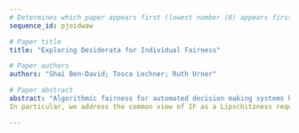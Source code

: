 ```yaml
--- 
# Determines which paper appears first (lowest number (0) appears first)
sequence_id: pjoidwaw

# Paper title 
title: "Exploring Desiderata for Individual Fairness"

# Paper authors 
authors: "Shai Ben-David; Tosca Lechner; Ruth Urner"

# Paper abstract 
abstract: "Algorithmic fairness for automated decision making systems has received much attention in recent years, with studies falling broadly into one of two camps: notions of (statistical) group fairness (GF), and notions of individual fairness (IF) - fairness as a right to be guaranteed to individuals. In this work, we review the latter notion for classification tasks and propose a formal framework for distinguishing individual from group fairness notions. We take an "axiomatic" approach, and identify a list of desirable properties for such a notion. We analyze relationships between these requirements, showing that some of them are mutually exclusive. We discuss some of the existing approaches to individual fairness from the perspective of our framework.
In particular, we address the common view of IF as a Lipschitzness requirement ("similar individuals should be treated similarly") and discuss some of its concerning drawbacks."

--- 
```

